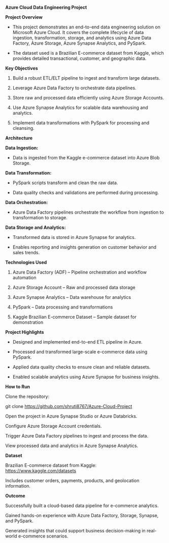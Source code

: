 **Azure Cloud Data Engineering Project**

**Project Overview**

- This project demonstrates an end-to-end data engineering solution on Microsoft Azure Cloud. It covers the complete lifecycle of data ingestion, transformation, storage, and analytics using Azure Data Factory, Azure Storage, Azure Synapse Analytics, and PySpark.

- The dataset used is a Brazilian E-commerce dataset from Kaggle, which provides detailed transactional, customer, and geographic data.

**Key Objectives**

1. Build a robust ETL/ELT pipeline to ingest and transform large datasets.

2. Leverage Azure Data Factory to orchestrate data pipelines.

3. Store raw and processed data efficiently using Azure Storage Accounts.

4. Use Azure Synapse Analytics for scalable data warehousing and analytics.

5. Implement data transformations with PySpark for processing and cleansing.

**Architecture**

**Data Ingestion:**

- Data is ingested from the Kaggle e-commerce dataset into Azure Blob Storage.

**Data Transformation:**

- PySpark scripts transform and clean the raw data.

- Data quality checks and validations are performed during processing.

**Data Orchestration:**

- Azure Data Factory pipelines orchestrate the workflow from ingestion to transformation to storage.

**Data Storage and Analytics:**

- Transformed data is stored in Azure Synapse for analytics.

- Enables reporting and insights generation on customer behavior and sales trends.

**Technologies Used**

1. Azure Data Factory (ADF) – Pipeline orchestration and workflow automation

2. Azure Storage Account – Raw and processed data storage

3. Azure Synapse Analytics – Data warehouse for analytics

4. PySpark – Data processing and transformations

5. Kaggle Brazilian E-commerce Dataset – Sample dataset for demonstration

**Project Highlights**

- Designed and implemented end-to-end ETL pipeline in Azure.

- Processed and transformed large-scale e-commerce data using PySpark.

- Applied data quality checks to ensure clean and reliable datasets.

- Enabled scalable analytics using Azure Synapse for business insights.

**How to Run**

Clone the repository:

git clone https://github.com/shruti8767/Azure-Cloud-Project


Open the project in Azure Synapse Studio or Azure Databricks.

Configure Azure Storage Account credentials.

Trigger Azure Data Factory pipelines to ingest and process the data.

View processed data and analytics in Azure Synapse Analytics.

**Dataset**

Brazilian E-commerce dataset from Kaggle: https://www.kaggle.com/datasets

Includes customer orders, payments, products, and geolocation information.

**Outcome**

Successfully built a cloud-based data pipeline for e-commerce analytics.

Gained hands-on experience with Azure Data Factory, Storage, Synapse, and PySpark.

Generated insights that could support business decision-making in real-world e-commerce scenarios.
